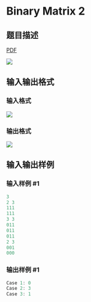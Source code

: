 # Binary Matrix 2

## 题目描述

[problemUrl]: https://uva.onlinejudge.org/index.php?option=com_onlinejudge&Itemid=8&category=441&page=show_problem&problem=3979

[PDF](https://uva.onlinejudge.org/external/125/p12534.pdf)

![](https://cdn.luogu.com.cn/upload/vjudge_pic/UVA12534/463daeb86d19ba026ed0cc2388b185b906762121.png)

## 输入输出格式

### 输入格式

![](https://cdn.luogu.com.cn/upload/vjudge_pic/UVA12534/0f4d0c24da032f1765d6767e80d6f4efcd8e1a51.png)

### 输出格式

![](https://cdn.luogu.com.cn/upload/vjudge_pic/UVA12534/829d89eb146e9c28340c8a63fa088ba37c4900a1.png)

## 输入输出样例

### 输入样例 #1

```cpp
3
2 3
111
111
3 3
011
011
011
2 3
001
000
```


### 输出样例 #1

```cpp
Case 1: 0
Case 2: 3
Case 3: 1
```


